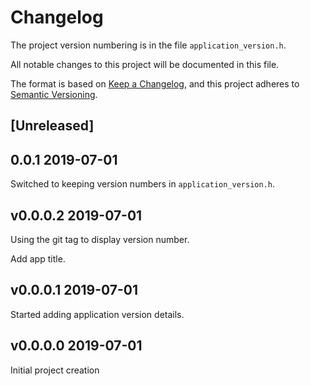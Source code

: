 # Changelog

The project version numbering is in the file `application_version.h`.

All notable changes to this project will be documented in this file.

The format is based on [Keep a Changelog](https://keepachangelog.com/en/1.0.0/),
and this project adheres to [Semantic Versioning](https://semver.org/spec/v2.0.0.html).

## [Unreleased]

## 0.0.1 2019-07-01

Switched to keeping version numbers in `application_version.h`.

## v0.0.0.2 2019-07-01

Using the git tag to display version number.

Add app title.

## v0.0.0.1 2019-07-01

Started adding application version details.

## v0.0.0.0 2019-07-01

Initial project creation

